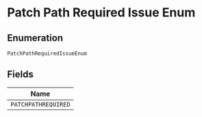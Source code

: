 
# Patch Path Required Issue Enum

## Enumeration

`PatchPathRequiredIssueEnum`

## Fields

| Name |
|  --- |
| `PATCHPATHREQUIRED` |

